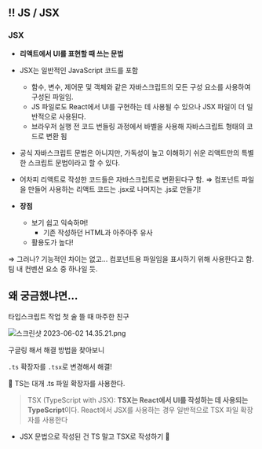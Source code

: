 ## ‼️ JS / JSX

### JSX

- **리액트에서 UI를 표현할 때 쓰는 문법**
- JSX는 일반적인 JavaScript 코드를 포함
  - 함수, 변수, 제어문 및 객체와 같은 자바스크립트의 모든 구성 요소를 사용하여 구성된 파일임.
  - JS 파일로도 React에서 UI를 구현하는 데 사용될 수 있으나 JSX 파일이 더 일반적으로 사용된다.
  - 브라우저 실행 전 코드 번들링 과정에서 바벨을 사용해 자바스크립트 형태의 코드로 변환 됨
- 공식 자바스크립트 문법은 아니지만, 가독성이 높고 이해하기 쉬운 리액트만의 특별한 스크립트 문법이라고 할 수 있다.

- 어차피 리액트로 작성한 코드들은 자바스크립트로 변환된다구 함.
  ⇒ 컴포넌트 파일을 만들어 사용하는 리액트 코드는 .jsx로 나머지는 .js로 만들기!

- **장점**
  - 보기 쉽고 익숙하며!
    - 기존 작성하던 HTML과 아주아주 유사
  - 활용도가 높다!

⇒ 그러나? 기능적인 차이는 없고… 컴포넌트용 파일임을 표시하기 위해 사용한다고 함. 팀 내 컨벤션 요소 중 하나일 듯.

## 왜 궁금했냐면…

타입스크립트 작업 첫 술 뜰 때 마주한 친구

![스크린샷 2023-06-02 14.35.21.png](https://s3-us-west-2.amazonaws.com/secure.notion-static.com/00968381-8e10-43f5-96f0-588dadf0675f/%E1%84%89%E1%85%B3%E1%84%8F%E1%85%B3%E1%84%85%E1%85%B5%E1%86%AB%E1%84%89%E1%85%A3%E1%86%BA_2023-06-02_14.35.21.png)

구글링 해서 해결 방법을 찾아보니

`.ts` 확장자를 `.tsx`로 변경해서 해결!

<aside>
💬 TS는 대개 .ts 파일 확장자를 사용한다.

> TSX (TypeScript with JSX): **TSX는 React에서 UI를 작성하는 데 사용되는 TypeScript**이다. React에서 JSX를 사용하는 경우 일반적으로 TSX 파일 확장자를 사용한다

</aside>

- JSX 문법으로 작성된 건 TS 말고 TSX로 작성하기 📝
